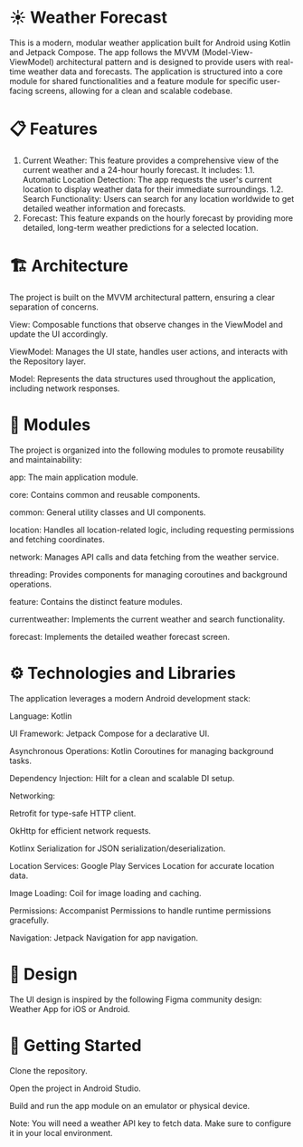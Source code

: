 ☀️ Weather Forecast
==================
This is a modern, modular weather application built for Android using Kotlin and Jetpack Compose. The app follows the MVVM (Model-View-ViewModel) architectural pattern and is designed to provide users with real-time weather data and forecasts. The application is structured into a core module for shared functionalities and a feature module for specific user-facing screens, allowing for a clean and scalable codebase.

# 📋 Features
1. Current Weather: This feature provides a comprehensive view of the current weather and a 24-hour hourly forecast. It includes:
    1.1. Automatic Location Detection: The app requests the user's current location to display weather data for their immediate surroundings.
    1.2. Search Functionality: Users can search for any location worldwide to get detailed weather information and forecasts.
2. Forecast: This feature expands on the hourly forecast by providing more detailed, long-term weather predictions for a selected location.

# 🏗️ Architecture
The project is built on the MVVM architectural pattern, ensuring a clear separation of concerns.

View: Composable functions that observe changes in the ViewModel and update the UI accordingly.

ViewModel: Manages the UI state, handles user actions, and interacts with the Repository layer.

Model: Represents the data structures used throughout the application, including network responses.

# 🧩 Modules
The project is organized into the following modules to promote reusability and maintainability:

app: The main application module.

core: Contains common and reusable components.

common: General utility classes and UI components.

location: Handles all location-related logic, including requesting permissions and fetching coordinates.

network: Manages API calls and data fetching from the weather service.

threading: Provides components for managing coroutines and background operations.

feature: Contains the distinct feature modules.

currentweather: Implements the current weather and search functionality.

forecast: Implements the detailed weather forecast screen.

# ⚙️ Technologies and Libraries
The application leverages a modern Android development stack:

Language: Kotlin

UI Framework: Jetpack Compose for a declarative UI.

Asynchronous Operations: Kotlin Coroutines for managing background tasks.

Dependency Injection: Hilt for a clean and scalable DI setup.

Networking:

Retrofit for type-safe HTTP client.

OkHttp for efficient network requests.

Kotlinx Serialization for JSON serialization/deserialization.

Location Services: Google Play Services Location for accurate location data.

Image Loading: Coil for image loading and caching.

Permissions: Accompanist Permissions to handle runtime permissions gracefully.

Navigation: Jetpack Navigation for app navigation.

# 🎨 Design
The UI design is inspired by the following Figma community design: Weather App for iOS or Android.

# 🚀 Getting Started
Clone the repository.

Open the project in Android Studio.

Build and run the app module on an emulator or physical device.

Note: You will need a weather API key to fetch data. Make sure to configure it in your local environment.